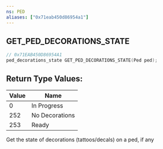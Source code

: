 ```yaml
---
ns: PED
aliases: ["0x71eab450d86954a1"]
---
```

## GET_PED_DECORATIONS_STATE

```c
// 0x71EAB450D86954A1
ped_decorations_state GET_PED_DECORATIONS_STATE(Ped ped);
```

## Return Type Values:
| Value | Name |
| --- | --- |
| 0 | In Progress |
| 252 | No Decorations |
| 253 | Ready |


Get the state of decorations (tattoos/decals) on a ped, if any

